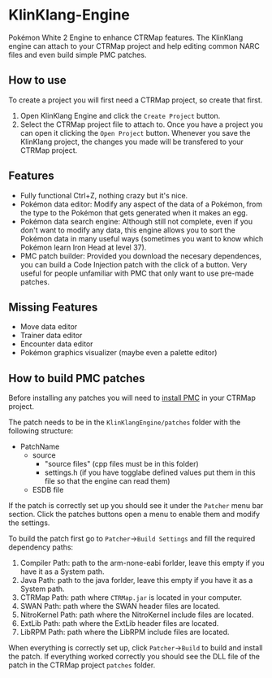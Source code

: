 # KlinKlang-Engine
Pokémon White 2 Engine to enhance CTRMap features. The KlinKlang engine can attach to your CTRMap project and help editing common NARC files and even build simple PMC patches.

## How to use
To create a project you will first need a CTRMap project, so create that first.
 1. Open KlinKlang Engine and click the ``Create Project`` button.
 2. Select the CTRMap project file to attach to.
Once you have a project you can open it clicking the ``Open Project`` button.
Whenever you save the KlinKlang project, the changes you made will be transfered to your CTRMap project.

## Features
- Fully functional Ctrl+Z, nothing crazy but it's nice.
- Pokémon data editor: Modify any aspect of the data of a Pokémon, from the type to the Pokémon that gets generated when it makes an egg.
- Pokémon data search engine: Although still not complete, even if you don't want to modify any data, this engine allows you to sort the Pokémon data in many useful  ways (sometimes you want to know which Pokémon learn Iron Head at level 37).
- PMC patch builder: Provided you download the necesary dependences, you can build a Code Injection patch with the click of a button. Very useful for people unfamiliar with PMC that only want to use pre-made patches.

## Missing Features
 - Move data editor
 - Trainer data editor
 - Encounter data editor
 - Pokémon graphics visualizer (maybe even a palette editor)

## How to build PMC patches
Before installing any patches you will need to [install PMC](https://ds-pokemon-hacking.github.io/docs/generation-v/guides/bw_b2w2-code_injection/#setting-up-the-environment) in your CTRMap project.

The patch needs to be in the ``KlinKlangEngine/patches`` folder with the following structure:
* PatchName
  * source
    * "source files" (cpp files must be in this folder)
    * settings.h (if you have togglabe defined values put them in this file so that the engine can read them)
  * ESDB file

If the patch is correctly set up you should see it under the ``Patcher`` menu bar section.
Click the patches buttons open a menu to enable them and modify the settings.

To build the patch first go to ``Patcher``->``Build Settings`` and fill the required dependency paths:
 1. Compiler Path: path to the arm-none-eabi forlder, leave this empty if you have it as a System path.
 2. Java Path: path to the java forlder, leave this empty if you have it as a System path.
 3. CTRMap Path: path where ``CTRMap.jar`` is located in your computer.
 4. SWAN Path: path where the SWAN header files are located.
 5. NitroKernel Path: path where the NitroKernel include files are located.
 6. ExtLib Path: path where the ExtLib header files are located.
 7. LibRPM Path: path where the LibRPM include files are located.

When everything is correctly set up, click ``Patcher``->``Build`` to build and install the patch.
If everything worked correctly you should see the DLL file of the patch in the CTRMap project ``patches`` folder.
